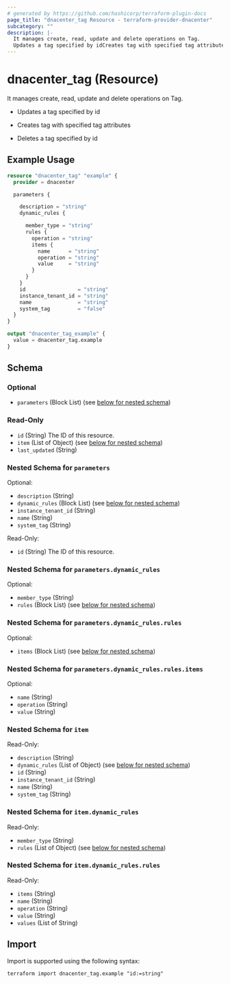 ```yaml
---
# generated by https://github.com/hashicorp/terraform-plugin-docs
page_title: "dnacenter_tag Resource - terraform-provider-dnacenter"
subcategory: ""
description: |-
  It manages create, read, update and delete operations on Tag.
  Updates a tag specified by idCreates tag with specified tag attributesDeletes a tag specified by id
---
```


# dnacenter_tag (Resource)

It manages create, read, update and delete operations on Tag.

- Updates a tag specified by id

- Creates tag with specified tag attributes

- Deletes a tag specified by id

## Example Usage

```terraform
resource "dnacenter_tag" "example" {
  provider = dnacenter

  parameters {

    description = "string"
    dynamic_rules {

      member_type = "string"
      rules {
        operation = "string"
        items {
          name      = "string"
          operation = "string"
          value     = "string"
        }
      }
    }
    id                 = "string"
    instance_tenant_id = "string"
    name               = "string"
    system_tag         = "false"
  }
}

output "dnacenter_tag_example" {
  value = dnacenter_tag.example
}
```

<!-- schema generated by tfplugindocs -->
## Schema

### Optional

- `parameters` (Block List) (see [below for nested schema](#nestedblock--parameters))

### Read-Only

- `id` (String) The ID of this resource.
- `item` (List of Object) (see [below for nested schema](#nestedatt--item))
- `last_updated` (String)

<a id="nestedblock--parameters"></a>
### Nested Schema for `parameters`

Optional:

- `description` (String)
- `dynamic_rules` (Block List) (see [below for nested schema](#nestedblock--parameters--dynamic_rules))
- `instance_tenant_id` (String)
- `name` (String)
- `system_tag` (String)

Read-Only:

- `id` (String) The ID of this resource.

<a id="nestedblock--parameters--dynamic_rules"></a>
### Nested Schema for `parameters.dynamic_rules`

Optional:

- `member_type` (String)
- `rules` (Block List) (see [below for nested schema](#nestedblock--parameters--dynamic_rules--rules))

<a id="nestedblock--parameters--dynamic_rules--rules"></a>
### Nested Schema for `parameters.dynamic_rules.rules`

Optional:

- `items` (Block List) (see [below for nested schema](#nestedblock--parameters--dynamic_rules--rules--items))

<a id="nestedblock--parameters--dynamic_rules--rules--items"></a>
### Nested Schema for `parameters.dynamic_rules.rules.items`

Optional:

- `name` (String)
- `operation` (String)
- `value` (String)





<a id="nestedatt--item"></a>
### Nested Schema for `item`

Read-Only:

- `description` (String)
- `dynamic_rules` (List of Object) (see [below for nested schema](#nestedobjatt--item--dynamic_rules))
- `id` (String)
- `instance_tenant_id` (String)
- `name` (String)
- `system_tag` (String)

<a id="nestedobjatt--item--dynamic_rules"></a>
### Nested Schema for `item.dynamic_rules`

Read-Only:

- `member_type` (String)
- `rules` (List of Object) (see [below for nested schema](#nestedobjatt--item--dynamic_rules--rules))

<a id="nestedobjatt--item--dynamic_rules--rules"></a>
### Nested Schema for `item.dynamic_rules.rules`

Read-Only:

- `items` (String)
- `name` (String)
- `operation` (String)
- `value` (String)
- `values` (List of String)

## Import

Import is supported using the following syntax:

```shell
terraform import dnacenter_tag.example "id:=string"
```
